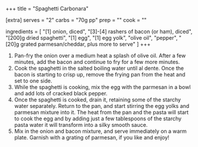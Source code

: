 +++
title = "Spaghetti Carbonara"

[extra]
serves = "2"
carbs = "70g pp"
prep = ""
cook = ""

ingredients = [
  "[1] onion, diced",
  "[3]-[4] rashers of bacon (or ham), diced",
  "[200]g dried spaghetti",
  "[1] egg",
  "[1] egg yolk",
  "olive oil",
  "pepper",
  "[20]g grated parmesan/cheddar, plus more to serve"
]
+++

1. Pan-fry the onion over a medium heat a splash of olive oil. After a few minutes, add the bacon and continue to fry for a few more minutes.
1. Cook the spaghetti in the salted boiling water until al dente. Once the bacon is starting to crisp up, remove the frying pan from the heat and set to one side.
1. While the spaghetti is cooking, mix the egg with the parmesan in a bowl and add lots of cracked black pepper.
1. Once the spaghetti is cooked, drain it, retaining some of the starchy water separately. Return to the pan, and start stirring the egg yolks and parmesan mixture into it. The heat from the pan and the pasta will start to cook the egg and by adding just a few tablespoons of the starchy pasta water it will transform into a silky smooth sauce.
1. Mix in the onion and bacon mixture, and serve immediately on a warm plate. Garnish with a grating of parmesan, if you like and enjoy!